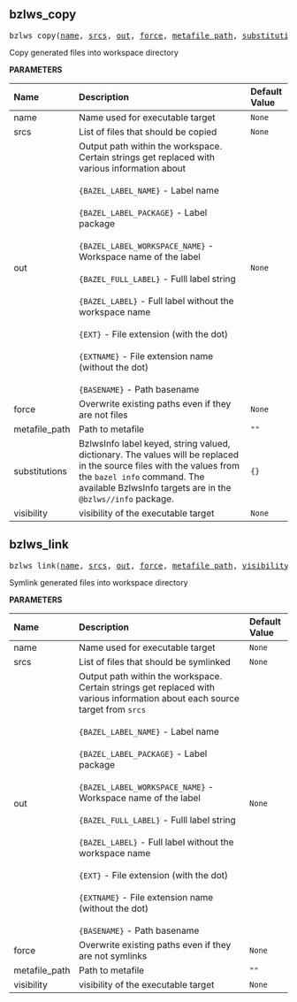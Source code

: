 <!-- Generated with Stardoc: http://skydoc.bazel.build -->

<a id="#bzlws_copy"></a>

## bzlws_copy

<pre>
bzlws_copy(<a href="#bzlws_copy-name">name</a>, <a href="#bzlws_copy-srcs">srcs</a>, <a href="#bzlws_copy-out">out</a>, <a href="#bzlws_copy-force">force</a>, <a href="#bzlws_copy-metafile_path">metafile_path</a>, <a href="#bzlws_copy-substitutions">substitutions</a>, <a href="#bzlws_copy-visibility">visibility</a>)
</pre>

Copy generated files into workspace directory

**PARAMETERS**


| Name  | Description | Default Value |
| :------------- | :------------- | :------------- |
| <a id="bzlws_copy-name"></a>name |  Name used for executable target   |  <code>None</code> |
| <a id="bzlws_copy-srcs"></a>srcs |  List of files that should be copied   |  <code>None</code> |
| <a id="bzlws_copy-out"></a>out |  Output path within the workspace. Certain strings get replaced with      various information about<br><br>     <code>{BAZEL_LABEL_NAME}</code> - Label name<br><br>     <code>{BAZEL_LABEL_PACKAGE}</code> - Label package<br><br>     <code>{BAZEL_LABEL_WORKSPACE_NAME}</code>  - Workspace name of the label<br><br>     <code>{BAZEL_FULL_LABEL}</code> - Fulll label string<br><br>     <code>{BAZEL_LABEL}</code> - Full label without the workspace name<br><br>     <code>{EXT}</code> - File extension (with the dot)<br><br>     <code>{EXTNAME}</code> - File extension name (without the dot)<br><br>     <code>{BASENAME}</code> - Path basename   |  <code>None</code> |
| <a id="bzlws_copy-force"></a>force |  Overwrite existing paths even if they are not files   |  <code>None</code> |
| <a id="bzlws_copy-metafile_path"></a>metafile_path |  Path to metafile   |  <code>""</code> |
| <a id="bzlws_copy-substitutions"></a>substitutions |  BzlwsInfo label keyed, string valued, dictionary. The                 values will be replaced in the source files with the                values from the <code>bazel info</code> command. The available                BzlwsInfo targets are in the <code>@bzlws//info</code> package.   |  <code>{}</code> |
| <a id="bzlws_copy-visibility"></a>visibility |  visibility of the executable target   |  <code>None</code> |


<a id="#bzlws_link"></a>

## bzlws_link

<pre>
bzlws_link(<a href="#bzlws_link-name">name</a>, <a href="#bzlws_link-srcs">srcs</a>, <a href="#bzlws_link-out">out</a>, <a href="#bzlws_link-force">force</a>, <a href="#bzlws_link-metafile_path">metafile_path</a>, <a href="#bzlws_link-visibility">visibility</a>)
</pre>

Symlink generated files into workspace directory

**PARAMETERS**


| Name  | Description | Default Value |
| :------------- | :------------- | :------------- |
| <a id="bzlws_link-name"></a>name |  Name used for executable target   |  <code>None</code> |
| <a id="bzlws_link-srcs"></a>srcs |  List of files that should be symlinked   |  <code>None</code> |
| <a id="bzlws_link-out"></a>out |  Output path within the workspace. Certain strings get replaced with      various information about each source target from <code>srcs</code><br><br>     <code>{BAZEL_LABEL_NAME}</code> - Label name<br><br>     <code>{BAZEL_LABEL_PACKAGE}</code> - Label package<br><br>     <code>{BAZEL_LABEL_WORKSPACE_NAME}</code>  - Workspace name of the label<br><br>     <code>{BAZEL_FULL_LABEL}</code> - Fulll label string<br><br>     <code>{BAZEL_LABEL}</code> - Full label without the workspace name<br><br>     <code>{EXT}</code> - File extension (with the dot)<br><br>     <code>{EXTNAME}</code> - File extension name (without the dot)<br><br>     <code>{BASENAME}</code> - Path basename   |  <code>None</code> |
| <a id="bzlws_link-force"></a>force |  Overwrite existing paths even if they are not symlinks   |  <code>None</code> |
| <a id="bzlws_link-metafile_path"></a>metafile_path |  Path to metafile   |  <code>""</code> |
| <a id="bzlws_link-visibility"></a>visibility |  visibility of the executable target   |  <code>None</code> |



